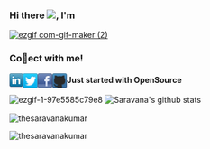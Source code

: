 ### Hi there <img src="https://github.com/TheDudeThatCode/TheDudeThatCode/blob/master/Assets/Hi.gif" width="29px">, I'm 
[![ezgif com-gif-maker (2)](https://user-images.githubusercontent.com/59575502/103031078-280e7300-4583-11eb-8f0f-70985123968e.gif)](https://github.com/thesaravanakumar)



<h3 align="left">Co🔗ect with me!</h3>
<a href="https://www.linkedin.com/in/thesaravanakumar">
  <img align="left" width="24px" src="https://github.com/thesaravanakumar/thesaravanakumar/blob/main/linkedin.png"/>
</a>
<a href="https://twitter.com/i_Skumar">
  <img align="left" width="26px" src="https://github.com/thesaravanakumar/thesaravanakumar/blob/main/twitter.png" />
</a>
<a href="https://www.facebook.com/thesaravanakumar">
  <img align="left" width="26px" src="https://github.com/thesaravanakumar/thesaravanakumar/blob/main/facebook.png" />
</a>
<a href="https://github.com/thesaravanakumar">
  <img align="left" width="26px" src="https://github.com/thesaravanakumar/thesaravanakumar/blob/main/github_blue.png" />
</a>

#### Just started with OpenSource
![ezgif-1-97e5585c79e8](https://user-images.githubusercontent.com/59575502/102100138-1b856e80-3e4f-11eb-86cb-3a99fbfd4a17.gif)
![Saravana's github stats](https://github-readme-stats.vercel.app/api?username=thesaravanakumar&show_icons=true&title_color=ffffff&icon_color=bb2acf&text_color=daf7dc&bg_color=151515)
<p><img align="center" src="https://github-readme-streak-stats.herokuapp.com/?user=thesaravanakumar&theme=dark" alt="thesaravanakumar" /></p>


<p a
lign="left"> <img src="https://komarev.com/ghpvc/?username=thesaravanakumar&label=visitors&color=31c442&style=plastic" alt="thesaravanakumar" /> </p>
